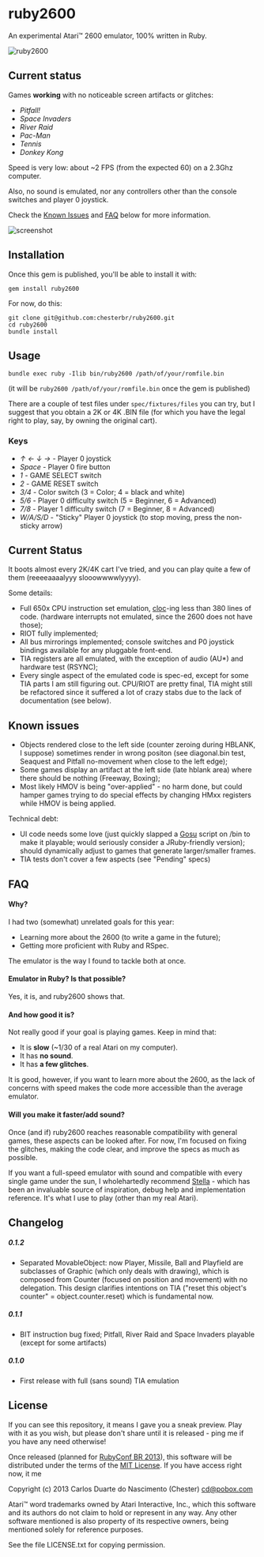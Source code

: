 # ruby2600

An experimental Atari™ 2600 emulator, 100% written in Ruby.

![ruby2600](http://i.imgur.com/Zjgibpr.png "ruby2600")

## Current status

Games **working** with no noticeable screen artifacts or glitches:

- *Pitfall!*
- *Space Invaders*
- *River Raid*
- *Pac-Man*
- *Tennis*
- *Donkey Kong*

Speed is very low: about ~2 FPS (from the expected 60) on a 2.3Ghz computer.

Also, no sound is emulated, nor any controllers other than the console switches and player 0 joystick.

Check the [Known Issues](#known-issues) and [FAQ](#faq) below for more information.

![screenshot](http://i.imgur.com/kN9Yxsi.png "Pitfall! on ruby2600, as of Aug 4")

## Installation

Once this gem is published, you'll be able to install it with:

    gem install ruby2600

For now, do this:

    git clone git@github.com:chesterbr/ruby2600.git
    cd ruby2600
    bundle install

## Usage

	bundle exec ruby -Ilib bin/ruby2600 /path/of/your/romfile.bin

(it will be `ruby2600 /path/of/your/romfile.bin` once the gem is published)

There are a couple of test files under `spec/fixtures/files` you can try, but I suggest that you obtain a 2K or 4K .BIN file (for which you have the legal right to play, say, by owning the original cart).

### Keys

- *↑ ← ↓ →* - Player 0 joystick
- *Space* - Player 0 fire button
- *1* - GAME SELECT switch
- *2* - GAME RESET switch
- *3/4* - Color switch (3 = Color; 4 = black and white)
- *5/6* - Player 0 difficulty switch (5 = Beginner, 6 = Advanced)
- *7/8* - Player 1 difficulty switch (7 = Beginner, 8 = Advanced)
- *W/A/S/D* - "Sticky" Player 0 joystick (to stop moving, press the non-sticky arrow)

## Current Status

It boots almost every 2K/4K cart I've tried, and you can play quite a few of them (reeeeaaaalyyy slooowwwwlyyyy).

Some details:

- Full 650x CPU instruction set emulation, [cloc](http://cloc.sourceforge.net/)-ing less than 380 lines of code. (hardware interrupts not emulated, since the 2600 does not have those);
- RIOT fully implemented;
- All bus mirrorings implemented; console switches and P0 joystick bindings available for any pluggable front-end.
- TIA registers are all emulated, with the exception of audio (AU*) and hardware test (RSYNC);
- Every single aspect of the emulated code is spec-ed, except for some TIA parts I am still figuring out. CPU/RIOT are pretty final, TIA might still be refactored since it suffered a lot of crazy stabs due to the lack of documentation (see below).

## Known issues

- Objects rendered close to the left side (counter zeroing during HBLANK, I suppose) sometimes render in wrong positon (see diagonal.bin test, Seaquest and Pitfall no-movement when close to the left edge);
- Some games display an artifact at the left side (late hblank area) where there should be nothing (Freeway, Boxing);
- Most likely HMOV is being "over-applied" - no harm done, but could hamper games trying to do special effects by changing HMxx registers while HMOV is being applied.

Technical debt:

- UI code needs some love (just quickly slapped a [Gosu](http://www.libgosu.org/) script on /bin to make it playable; would seriously consider a JRuby-friendly version); should dynamically adjust to games that generate larger/smaller frames.
- TIA tests don't cover a few aspects (see "Pending" specs)

## FAQ

#### Why?

I had two (somewhat) unrelated goals for this year:

- Learning more about the 2600 (to write a game in the future);
- Getting more proficient with Ruby and RSpec.

The emulator is the way I found to tackle both at once.

#### Emulator in Ruby? Is that possible?

Yes, it is, and ruby2600 shows that.

#### And how good it is?

Not really good if your goal is playing games. Keep in mind that:

- It is **slow** (~1/30 of a real Atari on my computer).
- It has **no sound**.
- It has **a few glitches**.

It is good, however, if you want to learn more about the 2600, as the lack of concerns with speed makes the code more accessible than the average emulator.

#### Will you make it faster/add sound?

Once (and if) ruby2600 reaches reasonable compatibility with general games, these aspects can be looked after. For now, I'm focused on fixing the glitches, making the code clear, and improve the specs as much as possible.

If you want a full-speed emulator with sound and compatible with every single game under the sun, I wholehartedly recommend [Stella](http://stella.sourceforge.net/) - which has been an invaluable source of inspiration, debug help and implementation reference. It's what I use to play (other than my real Atari).

## Changelog

##### 0.1.2
- Separated MovableObject: now Player, Missile, Ball and Playfield are subclasses of Graphic (which only deals with drawing), which is composed from Counter (focused on position and movement) with no delegation. This design clarifies intentions on TIA ("reset this object's counter" = object.counter.reset) which is fundamental now.

##### 0.1.1
- BIT instruction bug fixed; Pitfall, River Raid and Space Invaders playable (except for some artifacts)

##### 0.1.0
- First release with full (sans sound) TIA emulation

## License

If you can see this repository, it means I gave you a sneak preview. Play with it as you wish, but please don't share until it is released - ping me if you have any need otherwise!

Once released (planned for [RubyConf BR 2013](http://cfp.rubyconf.com.br/)), this software will be distributed under the terms of the [MIT License](http://opensource.org/licenses/MIT). If you have access right now, it me

Copyright (c) 2013 Carlos Duarte do Nascimento (Chester) <cd@pobox.com>

Atari™ word trademarks owned by Atari Interactive, Inc., which this software and its authors do not claim to hold or represent in any way. Any other software mentioned is also property of its respective owners, being mentioned solely for reference purposes.

See the file LICENSE.txt for copying permission.
